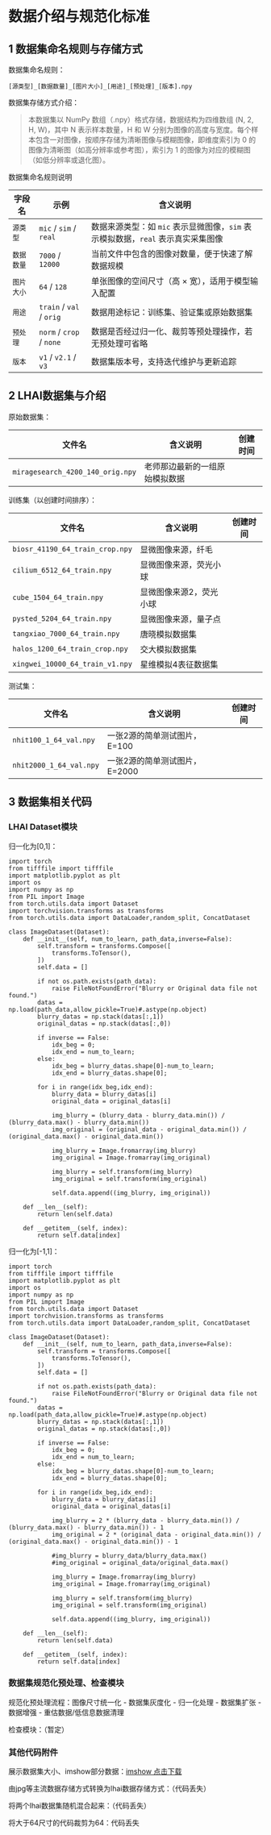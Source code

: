 # 数据介绍与规范化标准

## 1 数据集命名规则与存储方式

数据集命名规则：

```
[源类型]_[数据数量]_[图片大小]_[用途]_[预处理]_[版本].npy
```

数据集存储方式介绍：


> 本数据集以 NumPy 数组（.npy）格式存储，数据结构为四维数组 (N, 2, H, W)，其中 N 表示样本数量，H 和 W 分别为图像的高度与宽度。每个样本包含一对图像，按顺序存储为清晰图像与模糊图像，即维度索引为 0 的图像为清晰图（如高分辨率或参考图），索引为 1 的图像为对应的模糊图（如低分辨率或退化图）。

数据集命名规则说明

| 字段名    | 示例                       | 含义说明                                               |
| ------ | ------------------------ | -------------------------------------------------- |
| `源类型`  | `mic` / `sim` / `real`   | 数据来源类型：如 `mic` 表示显微图像，`sim` 表示模拟数据，`real` 表示真实采集图像 |
| `数据数量` | `7000` / `12000`         | 当前文件中包含的图像对数量，便于快速了解数据规模                           |
| `图片大小` | `64` / `128`      | 单张图像的空间尺寸（高 × 宽），适用于模型输入配置                         |
| `用途`   | `train` / `val` / `orig` | 数据用途标记：训练集、验证集或原始数据集                                 |
| `预处理`  | `norm` / `crop` / `none` | 数据是否经过归一化、裁剪等预处理操作，若无预处理可省略             |
| `版本`   | `v1` / `v2.1` / `v3`     | 数据集版本号，支持迭代维护与更新追踪                                 |



## 2 LHAI数据集与介绍

原始数据集：

| 文件名                                    | 含义说明                                         |      创建时间      |
| -------------------------------------- | -------------------------------------------- |------- |
| `miragesearch_4200_140_orig.npy`     | 老师那边最新的一组原始模拟数据 |        |

训练集（以创建时间排序）：

| 文件名                                    | 含义说明                                         |创建时间      |
| -------------------------------------- | -------------------------------------------- |------ |
| `biosr_41190_64_train_crop.npy`     | 显微图像来源，纤毛 |   |
| `cilium_6512_64_train.npy` | 显微图像来源，荧光小球      |   |
| `cube_1504_64_train.npy`      | 显微图像来源2，荧光小球             |   |
| `pysted_5204_64_train.npy`      | 显微图像来源，量子点             |   |
| `tangxiao_7000_64_train.npy`      | 唐晓模拟数据集             |   |
| `halos_1200_64_train_crop.npy`      | 交大模拟数据集             |   |
| `xingwei_10000_64_train_v1.npy`      | 星维模拟4表征数据集            |   |


测试集：

| 文件名                                    | 含义说明                                         |创建时间      |
| -------------------------------------- | -------------------------------------------- |------ |
| `nhit100_1_64_val.npy`     | 一张2源的简单测试图片，E=100 |   |
| `nhit2000_1_64_val.npy` | 一张2源的简单测试图片，E=2000      |   |

## 3 数据集相关代码

### LHAI Dataset模块

归一化为[0,1]：

```
import torch
from tifffile import tifffile
import matplotlib.pyplot as plt
import os
import numpy as np
from PIL import Image
from torch.utils.data import Dataset
import torchvision.transforms as transforms
from torch.utils.data import DataLoader,random_split, ConcatDataset

class ImageDataset(Dataset):
    def __init__(self, num_to_learn, path_data,inverse=False):
        self.transform = transforms.Compose([
            transforms.ToTensor(),
        ])
        self.data = []

        if not os.path.exists(path_data):
            raise FileNotFoundError("Blurry or Original data file not found.")
        datas = np.load(path_data,allow_pickle=True)#.astype(np.object)
        blurry_datas = np.stack(datas[:,1])
        original_datas = np.stack(datas[:,0])

        if inverse == False:
            idx_beg = 0;
            idx_end = num_to_learn;
        else:
            idx_beg = blurry_datas.shape[0]-num_to_learn;
            idx_end = blurry_datas.shape[0];

        for i in range(idx_beg,idx_end):
            blurry_data = blurry_datas[i]
            original_data = original_datas[i]
            
            img_blurry = (blurry_data - blurry_data.min()) / (blurry_data.max() - blurry_data.min())
            img_original = (original_data - original_data.min()) / (original_data.max() - original_data.min())
            
            img_blurry = Image.fromarray(img_blurry)
            img_original = Image.fromarray(img_original)
        
            img_blurry = self.transform(img_blurry)
            img_original = self.transform(img_original)
            
            self.data.append((img_blurry, img_original))

    def __len__(self):
        return len(self.data)

    def __getitem__(self, index):
        return self.data[index]
```

归一化为[-1,1]：

```
import torch
from tifffile import tifffile
import matplotlib.pyplot as plt
import os
import numpy as np
from PIL import Image
from torch.utils.data import Dataset
import torchvision.transforms as transforms
from torch.utils.data import DataLoader,random_split, ConcatDataset

class ImageDataset(Dataset):
    def __init__(self, num_to_learn, path_data,inverse=False):
        self.transform = transforms.Compose([
            transforms.ToTensor(),
        ])
        self.data = []

        if not os.path.exists(path_data):
            raise FileNotFoundError("Blurry or Original data file not found.")
        datas = np.load(path_data,allow_pickle=True)#.astype(np.object)
        blurry_datas = np.stack(datas[:,1])
        original_datas = np.stack(datas[:,0])

        if inverse == False:
            idx_beg = 0;
            idx_end = num_to_learn;
        else:
            idx_beg = blurry_datas.shape[0]-num_to_learn;
            idx_end = blurry_datas.shape[0];

        for i in range(idx_beg,idx_end):
            blurry_data = blurry_datas[i]
            original_data = original_datas[i]
            
            img_blurry = 2 * (blurry_data - blurry_data.min()) / (blurry_data.max() - blurry_data.min()) - 1
            img_original = 2 * (original_data - original_data.min()) / (original_data.max() - original_data.min()) - 1

            #img_blurry = blurry_data/blurry_data.max()
            #img_original = original_data/original_data.max()
            
            img_blurry = Image.fromarray(img_blurry)
            img_original = Image.fromarray(img_original)
        
            img_blurry = self.transform(img_blurry)
            img_original = self.transform(img_original)
            
            self.data.append((img_blurry, img_original))

    def __len__(self):
        return len(self.data)

    def __getitem__(self, index):
        return self.data[index]
```

### 数据集规范化预处理、检查模块

规范化预处理流程：图像尺寸统一化 - 数据集灰度化 - 归一化处理 - 数据集扩张 - 数据增强 - 重估数据/低信息数据清理

检查模块：（暂定）


### 其他代码附件

展示数据集大小、imshow部分数据：[imshow 点击下载](daia_imshow.ipynb)

由jpg等主流数据存储方式转换为lhai数据存储方式：（代码丢失）

将两个lhai数据集随机混合起来：（代码丢失）

将大于64尺寸的代码裁剪为64：代码丢失
